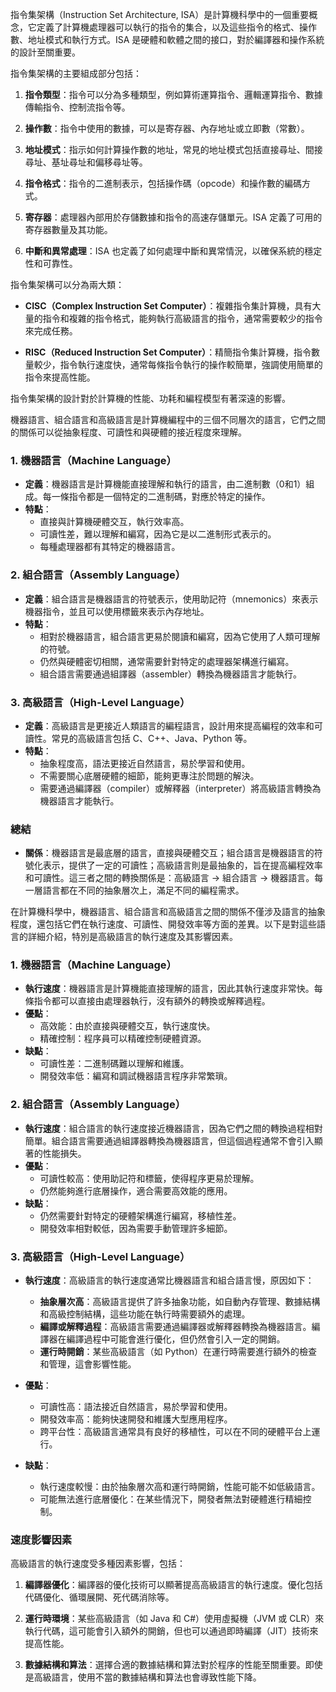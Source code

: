 指令集架構（Instruction Set Architecture, ISA）是計算機科學中的一個重要概念，它定義了計算機處理器可以執行的指令的集合，以及這些指令的格式、操作數、地址模式和執行方式。ISA 是硬體和軟體之間的接口，對於編譯器和操作系統的設計至關重要。

指令集架構的主要組成部分包括：

1. **指令類型**：指令可以分為多種類型，例如算術運算指令、邏輯運算指令、數據傳輸指令、控制流指令等。

2. **操作數**：指令中使用的數據，可以是寄存器、內存地址或立即數（常數）。

3. **地址模式**：指示如何計算操作數的地址，常見的地址模式包括直接尋址、間接尋址、基址尋址和偏移尋址等。

4. **指令格式**：指令的二進制表示，包括操作碼（opcode）和操作數的編碼方式。

5. **寄存器**：處理器內部用於存儲數據和指令的高速存儲單元。ISA 定義了可用的寄存器數量及其功能。

6. **中斷和異常處理**：ISA 也定義了如何處理中斷和異常情況，以確保系統的穩定性和可靠性。

指令集架構可以分為兩大類：

- **CISC（Complex Instruction Set Computer）**：複雜指令集計算機，具有大量的指令和複雜的指令格式，能夠執行高級語言的指令，通常需要較少的指令來完成任務。

- **RISC（Reduced Instruction Set Computer）**：精簡指令集計算機，指令數量較少，指令執行速度快，通常每條指令執行的操作較簡單，強調使用簡單的指令來提高性能。

指令集架構的設計對於計算機的性能、功耗和編程模型有著深遠的影響。





機器語言、組合語言和高級語言是計算機編程中的三個不同層次的語言，它們之間的關係可以從抽象程度、可讀性和與硬體的接近程度來理解。

### 1. 機器語言（Machine Language）
- **定義**：機器語言是計算機能直接理解和執行的語言，由二進制數（0和1）組成。每一條指令都是一個特定的二進制碼，對應於特定的操作。
- **特點**：
  - 直接與計算機硬體交互，執行效率高。
  - 可讀性差，難以理解和編寫，因為它是以二進制形式表示的。
  - 每種處理器都有其特定的機器語言。

### 2. 組合語言（Assembly Language）
- **定義**：組合語言是機器語言的符號表示，使用助記符（mnemonics）來表示機器指令，並且可以使用標籤來表示內存地址。
- **特點**：
  - 相對於機器語言，組合語言更易於閱讀和編寫，因為它使用了人類可理解的符號。
  - 仍然與硬體密切相關，通常需要針對特定的處理器架構進行編寫。
  - 組合語言需要通過組譯器（assembler）轉換為機器語言才能執行。

### 3. 高級語言（High-Level Language）
- **定義**：高級語言是更接近人類語言的編程語言，設計用來提高編程的效率和可讀性。常見的高級語言包括 C、C++、Java、Python 等。
- **特點**：
  - 抽象程度高，語法更接近自然語言，易於學習和使用。
  - 不需要關心底層硬體的細節，能夠更專注於問題的解決。
  - 需要通過編譯器（compiler）或解釋器（interpreter）將高級語言轉換為機器語言才能執行。

### 總結
- **關係**：機器語言是最底層的語言，直接與硬體交互；組合語言是機器語言的符號化表示，提供了一定的可讀性；高級語言則是最抽象的，旨在提高編程效率和可讀性。這三者之間的轉換關係是：高級語言 → 組合語言 → 機器語言。每一層語言都在不同的抽象層次上，滿足不同的編程需求。



在計算機科學中，機器語言、組合語言和高級語言之間的關係不僅涉及語言的抽象程度，還包括它們在執行速度、可讀性、開發效率等方面的差異。以下是對這些語言的詳細介紹，特別是高級語言的執行速度及其影響因素。

### 1. 機器語言（Machine Language）
- **執行速度**：機器語言是計算機能直接理解的語言，因此其執行速度非常快。每條指令都可以直接由處理器執行，沒有額外的轉換或解釋過程。
- **優點**：
  - 高效能：由於直接與硬體交互，執行速度快。
  - 精確控制：程序員可以精確控制硬體資源。
- **缺點**：
  - 可讀性差：二進制碼難以理解和維護。
  - 開發效率低：編寫和調試機器語言程序非常繁瑣。

### 2. 組合語言（Assembly Language）
- **執行速度**：組合語言的執行速度接近機器語言，因為它們之間的轉換過程相對簡單。組合語言需要通過組譯器轉換為機器語言，但這個過程通常不會引入顯著的性能損失。
- **優點**：
  - 可讀性較高：使用助記符和標籤，使得程序更易於理解。
  - 仍然能夠進行底層操作，適合需要高效能的應用。
- **缺點**：
  - 仍然需要針對特定的硬體架構進行編寫，移植性差。
  - 開發效率相對較低，因為需要手動管理許多細節。

### 3. 高級語言（High-Level Language）
- **執行速度**：高級語言的執行速度通常比機器語言和組合語言慢，原因如下：
  - **抽象層次高**：高級語言提供了許多抽象功能，如自動內存管理、數據結構和高級控制結構，這些功能在執行時需要額外的處理。
  - **編譯或解釋過程**：高級語言需要通過編譯器或解釋器轉換為機器語言。編譯器在編譯過程中可能會進行優化，但仍然會引入一定的開銷。
  - **運行時開銷**：某些高級語言（如 Python）在運行時需要進行額外的檢查和管理，這會影響性能。

- **優點**：
  - 可讀性高：語法接近自然語言，易於學習和使用。
  - 開發效率高：能夠快速開發和維護大型應用程序。
  - 跨平台性：高級語言通常具有良好的移植性，可以在不同的硬體平台上運行。

- **缺點**：
  - 執行速度較慢：由於抽象層次高和運行時開銷，性能可能不如低級語言。
  - 可能無法進行底層優化：在某些情況下，開發者無法對硬體進行精細控制。

### 速度影響因素
高級語言的執行速度受多種因素影響，包括：

1. **編譯器優化**：編譯器的優化技術可以顯著提高高級語言的執行速度。優化包括代碼優化、循環展開、死代碼消除等。

2. **運行時環境**：某些高級語言（如 Java 和 C#）使用虛擬機（JVM 或 CLR）來執行代碼，這可能會引入額外的開銷，但也可以通過即時編譯（JIT）技術來提高性能。

3. **數據結構和算法**：選擇合適的數據結構和算法對於程序的性能至關重要。即使是高級語言，使用不當的數據結構和算法也會導致性能下降。



